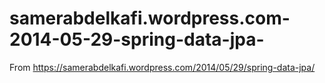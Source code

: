 # samerabdelkafi.wordpress.com-2014-05-29-spring-data-jpa-

From https://samerabdelkafi.wordpress.com/2014/05/29/spring-data-jpa/
